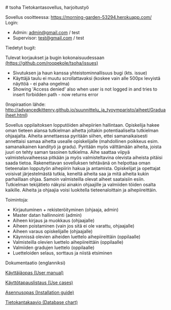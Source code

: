 ﻿﻿# tsoha
Tietokantasovellus, harjoitustyö

Sovellus osoitteessa: https://morning-garden-53294.herokuapp.com/ 
Login:
- Admin: admin@gmail.com / test
- Supervisor: test@gmail.com / test

Tiedetyt bugit:

Tulevat korjaukset ja bugin kokonaisuudessaan [(https://github.com/roopekole/tsoha/issues)](https://github.com/roopekole/tsoha/issues) 
- Sivutuksen ja haun kanssa yhteistominnallisuus bugi (kts. issue)
- Käyttäjä taulu ei muutu scrollattavaksi (koskee vain alle 500px levyistä näyttöä - ei paha ongelma)
- Showing 'Access denied' also when user is not logged in and tries to insert forbidden path - now returns error

(Inspiraation lähde: http://advancedkittenry.github.io/suunnittelu_ja_tyoymparisto/aiheet/Graduaiheet.html)

Sovellus oppilaitoksen lopputöiden aihepiirien hallintaan. Opiskelija hakee oman tieteen alansa tutkielman aihetta joltakin potentiaaliselta tutkielman ohjaajalta. Aiheita annettaessa pyritään siihen, ettei samanaikaisesti annettaisi samaa aihetta usealle opiskelijalle (mahdollinen poikkeus esim. samanaikainen kandityö ja gradu). Pyritään myös välttämään aiheita, joista juuri on tehty saman tasoinen tutkielma. Aihe saattaa viipyä valmisteluvaiheessa pitkään ja myös valmisteltavina olevista aiheista pitäisi saada tietoa. Rakenettavan sovelluksen tehtävänä on helpottaa oman tieteenalan lopputyön aihepiirin hakua ja antamista. Opiskelijat ja opettajat voisivat järjestelmästä tutkia, keneltä aiheita saa ja mitä aiheita kukin parhaillaan ohjaa. Samoin valmisteilla olevat aiheet saataisiin esiin. Tutkielman tekijätieto näkyisi ainakin ohjaajille ja valmiiden töiden osalta kaikille. Aiheita ja ohjaajia voisi luokitella tieteenaloittain ja aihepiireittäin.

Toimintoja:

- Kirjautuminen + rekisteröityminen (ohjaaja, admin)
- Master datan hallinnointi (admin)
- Aiheen kirjaus ja muokkaus (ohjaajalle)
- Aiheen poistaminen (vain jos sitä ei ole varattu, ohjaajalle)
- Aiheen varaus opiskelijalle (ohjaajalle)
- Käynnissä olevien aiheiden luettelo aihepiireittäin (oppilaalle)
- Valmisteilla olevien luettelo aihepiireittäin (oppilaalle)
- Valmiiden gradujen luettelo (oppilaalle)
- Luetteloiden selaus, sorttaus ja niistä etsiminen

Dokumentaatio (englanniksi)

[Käyttäjäopas (User manual)](https://github.com/roopekole/tsoha/blob/master/documentation/user_manual.md)

[Käyttötapauslistaus (Use cases)](https://github.com/roopekole/tsoha/blob/master/documentation/usecases.md)

[Asennusopas (Installation guide)](https://github.com/roopekole/tsoha/blob/master/documentation/installation_guide.md)

[Tietokantakaavio (Database chart)](https://github.com/roopekole/tsoha/blob/master/documentation/database_chart.txt)

